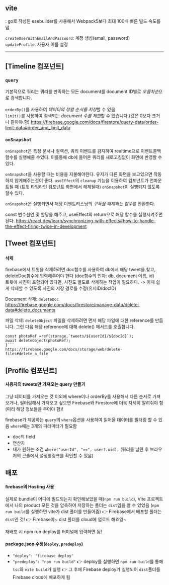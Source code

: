 ## vite<br/>

: go로 작성된 esebuilder를 사용해서 Webpack5보다 최대 100배 빠른 빌드 속도를 냄

`createUserWithEmailAndPassword`: 계정 생성(email, password) <br/>
`updateProfile`: 사용자 이름 설정

---

## [Timeline 컴포넌트]

### `query`

기본적으로 쿼리는 쿼리를 만족하는 모든 document를 document ID별로 *오름차순*으로 검색합니다. <br/> <br/>
`orderBy()`를 사용하여 *데이터의 정렬 순서를 지정*할 수 있음<br/>
`limit()`를 사용하여 검색되는 *document 수를 제한*할 수 있습니다.(값은 0보다 크거나 같아야 함)
https://firebase.google.com/docs/firestore/query-data/order-limit-data#order_and_limit_data

### `onSnapshot`

`onSnapshot`은 특정 문서나 컬렉션, 쿼리 이벤트를 감지하여 realtime으로 이벤트콜백 함수를 실행해줄 수있다. 이를통해 db에 들어온 쿼리를 새로고침없이 화면에 반영할 수있다.

`onSnapshot`을 사용할 때는 비용을 지불해야한다.
유저가 다른 화면을 보고있으면 작동하지 않게해주는것이 좋다.
`useEffect`의 `cleanup` 기능을 이용하여 컴포넌트가 언마운트될 때 (트윗 타임라인 컴포넌트 화면에서 해제될때) `onSnapshot`이 실행되지 않도록 할수 있다.

`onSnapshot`은 실행되면서 해당 이벤트리스닝의 *구독을 해제하는 함수*를 반환한다.

const 변수선언 및 할당을 해주고, useEffect의 return으로 해당 함수를 실행시켜주면된다.
https://react.dev/learn/synchronizing-with-effects#how-to-handle-the-effect-firing-twice-in-development

## [Tweet 컴포넌트]

### `삭제`

firebase에서 트윗을 삭제하려면 doc함수를 사용하여 db에서 해당 tweet을 찾고, deleteDoc함수에 입력해주어야 한다 (doc함수의 인자: db, document 이름, id)<br/>
트윗에 사진이 포함되어 있다면, 사진도 별도로 삭제하는 작업이 필요하다.
-> 이때 쉽게 삭제할 수 있도록 사진의 저장 경로를 수정(유저ID/docID) <br/>

Document 삭제: `deleteDoc`
https://firebase.google.com/docs/firestore/manage-data/delete-data#delete_documents <br/>

파일 삭제: `deleteObject`
파일을 삭제하려면 먼저 해당 파일에 대한 reference를 만듭니다. 그런 다음 해당 reference에 대해 delete() 메서드를 호출합니다.

````if(photo){
const photoRef =ref(storage,`tweets/${userId}/${docId}`);
await deleteObject(photoRef);
}```
https://firebase.google.com/docs/storage/web/delete-files#delete_a_file
````

## [Profile 컴포넌트]
#### 사용자의 tweets만 가져오는 query 만들기
그냥 데이터를 가져오는 것 이외에 where이나 orderBy를 사용해서 다른 순서로 가져오거나, 필터링해서 가져오고 싶으면 Firebase와 Firestore에 더욱 자세히 알려줘야 함(미리 해당 정보들을 주어야 함)!

firebase가 제공하는 `query`의 `where`옵션을 사용하여 읽어올 데이터를 필터링 할 수 있음
`where`에는 3개의 파라미터가 필요함
- doc의 field
- 연산자
- 내가 원하는 조건
```where("userId", "==", user?.uid),```
(쿼리를 날린 후 브라우저의 콘솔에서 설정창링크를 확인할 수 있음)


## 배포
#### firebase의 Hosting 사용
실제로 bundle이 어디에 빌드되는지 확인해보았을 때(`npm run build`), Vite 프로젝트에서 나의 product 모든 것을 압축하여 저장하는 폴더는 `dist`임을 알 수 있었음
(`npm run build`를 실행하면 vite가 dist 폴더를 만들어줌)
👉 Firebase에서 배포할 폴더는 `dist`인 것! 
👉 Firebase야~ dist 폴더를 cloud에 업로드 해죠잉~

재배포 시 npm run deploy를 터미널에 입력하면 됨!

#### package.json 수정(`deploy`, `predeploy`)
- ```"deploy": "firebase deploy"```
- ```"predeploy": "npm run build"```
👉 deploy를 실행하면 `npm run build`를 통해 `tsc`와 `vite build`가 실행
👉 그 후에 Firebase deploy가 실행되어 `dist`폴더를 Firebase cloud에 배포하게 됨

